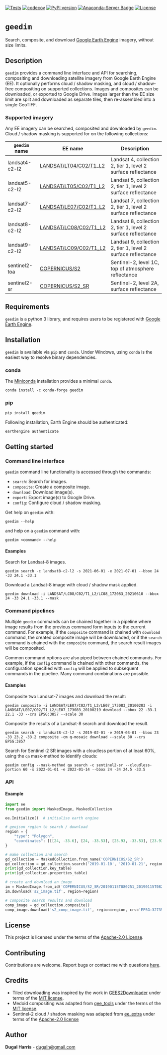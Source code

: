 [comment]: <> ([![Publish]&#40;https://github.com/dugalh/geedim/actions/workflows/publish-pypi.yml/badge.svg&#41;]&#40;https://github.com/dugalh/geedim/actions/workflows/publish-pypi.yml&#41;)
[![Tests](https://github.com/dugalh/geedim/actions/workflows/run-unit-tests.yml/badge.svg)](https://github.com/dugalh/geedim/actions/workflows/run-unit-tests.yml)
[![codecov](https://codecov.io/gh/dugalh/geedim/branch/main/graph/badge.svg?token=69GZNQ3TI3)](https://codecov.io/gh/dugalh/geedim)
[![PyPI version](https://badge.fury.io/py/geedim.svg)](https://badge.fury.io/py/geedim)
[![Anaconda-Server Badge](https://anaconda.org/conda-forge/geedim/badges/version.svg)](https://anaconda.org/conda-forge/geedim)
[![License](https://img.shields.io/badge/License-Apache%202.0-blue.svg)](https://opensource.org/licenses/Apache-2.0)

# `geedim`
Search, composite, and download [Google Earth Engine](https://earthengine.google.com/) imagery, without size limits. 

## Description
`geedim` provides a command line interface and API for searching, compositing and downloading satellite imagery from Google Earth Engine (EE).  It optionally performs cloud / shadow masking, and cloud / shadow-free compositing on supported collections.  Images and composites can be downloaded, or exported to Google Drive.  Images larger than the EE size limit are split and downloaded as separate tiles, then re-assembled into a single GeoTIFF.   

### Supported imagery
Any EE imagery can be searched, composited and downloaded by `geedim`.  Cloud / shadow masking is supported for on the following collections:

`geedim` name | EE name| Description
---------|-----------|------------
landsat4-c2-l2 | [LANDSAT/LT04/C02/T1_L2](https://developers.google.com/earth-engine/datasets/catalog/LANDSAT_LT04_C02_T1_L2) | Landsat 4, collection 2, tier 1, level 2 surface reflectance 
landsat5-c2-l2 | [LANDSAT/LT05/C02/T1_L2](https://developers.google.com/earth-engine/datasets/catalog/LANDSAT_LT05_C02_T1_L2) | Landsat 5, collection 2, tier 1, level 2 surface reflectance 
landsat7-c2-l2 | [LANDSAT/LE07/C02/T1_L2](https://developers.google.com/earth-engine/datasets/catalog/LANDSAT_LE07_C02_T1_L2) | Landsat 7, collection 2, tier 1, level 2 surface reflectance 
landsat8-c2-l2 | [LANDSAT/LC08/C02/T1_L2](https://developers.google.com/earth-engine/datasets/catalog/LANDSAT_LC08_C02_T1_L2) | Landsat 8, collection 2, tier 1, level 2 surface reflectance 
landsat9-c2-l2 | [LANDSAT/LC09/C02/T1_L2](https://developers.google.com/earth-engine/datasets/catalog/LANDSAT_LC09_C02_T1_L2) | Landsat 9, collection 2, tier 1, level 2 surface reflectance 
sentinel2-toa | [COPERNICUS/S2](https://developers.google.com/earth-engine/datasets/catalog/COPERNICUS_S2) | Sentinel-2, level 1C, top of atmosphere reflectance 
sentinel2-sr | [COPERNICUS/S2_SR](https://developers.google.com/earth-engine/datasets/catalog/COPERNICUS_S2_SR) | Sentinel-2, level 2A, surface reflectance

## Requirements
`geedim` is a python 3 library, and requires users to be registered with [Google Earth Engine](https://signup.earthengine.google.com).

## Installation
`geedim` is available via `pip` and `conda`.  Under Windows, using `conda` is the easiest way to resolve binary dependencies. 
### conda
The [Miniconda](https://docs.conda.io/en/latest/miniconda.html) installation provides a minimal `conda`.
```shell
conda install -c conda-forge geedim
```
### pip
```shell
pip install geedim
```

Following installation, Earth Engine should be authenticated:  
```shell
earthengine authenticate
```

## Getting started
### Command line interface
`geedim` command line functionality is accessed through the commands:
* `search`: Search for images.
* `composite`: Create a composite image.
* `download`: Download image(s).
* `export`: Export image(s) to Google Drive.
* `config`: Configure cloud / shadow masking.

Get help on `geedim` with:
```
geedim --help
```
and help on a `geedim` command with:
```
geedim <command> --help
```

#### Examples
Search for Landsat-8 images.
```shell
geedim search -c landsat8-c2-l2 -s 2021-06-01 -e 2021-07-01 --bbox 24 -33 24.1 -33.1
```
Download a Landsat-8 image with cloud / shadow mask applied.
```shell
geedim download -i LANDSAT/LC08/C02/T1_L2/LC08_172083_20210610 --bbox 24 -33 24.1 -33.1 --mask
```

### Command pipelines
Multiple `geedim` commands can be chained together in a pipeline where  image results from the previous command form inputs to the current command.  For example, if the `composite` command is chained with `download` command, the created composite image will be downloaded, or if the `search` command is chained with the `composite` command, the search result images will be composited.  

Common command options are also piped between chained commands.  For example, if the `config` command is chained with other commands, the configuration specified with `config` will be applied to subsequent commands in the pipeline.  Many command combinations are possible.

#### Examples
Composite two Landsat-7 images and download the result:
```shell
geedim composite -i LANDSAT/LE07/C02/T1_L2/LE07_173083_20100203 -i LANDSAT/LE07/C02/T1_L2/LE07_173083_20100219 download --bbox 22 -33.1 22.1 -33 --crs EPSG:3857 --scale 30
```
Composite the results of a Landsat-8 search and download the result.
```shell
geedim search -c landsat8-c2-l2 -s 2019-02-01 -e 2019-03-01 --bbox 23 -33 23.2 -33.2 composite -cm q-mosaic download --scale 30 --crs EPSG:3857
```
Search for Sentinel-2 SR images with a cloudless portion of at least 60%, using the `qa` mask-method to identify clouds:
```shell
geedim config --mask-method qa search -c sentinel2-sr --cloudless-portion 60 -s 2022-01-01 -e 2022-01-14 --bbox 24 -34 24.5 -33.5
```


### API
#### Example

```python
import ee
from geedim import MaskedImage, MaskedCollection

ee.Initialize()  # initialise earth engine

# geojson region to search / download
region = {
    "type": "Polygon",
    "coordinates": [[[24, -33.6], [24, -33.53], [23.93, -33.53], [23.93, -33.6], [24, -33.6]]]
}

# make collection and search
gd_collection = MaskedCollection.from_name('COPERNICUS/S2_SR')
gd_collection = gd_collection.search('2019-01-10', '2019-01-21', region)
print(gd_collection.key_table)
print(gd_collection.properties_table)

# create and download an image
im = MaskedImage.from_id('COPERNICUS/S2_SR/20190115T080251_20190115T082230_T35HKC')
im.download('s2_image.tif', region=region)

# composite search results and download
comp_image = gd_collection.composite()
comp_image.download('s2_comp_image.tif', region=region, crs='EPSG:32735', scale=30)
```


## License
This project is licensed under the terms of the [Apache-2.0 License](LICENSE).

## Contributing
Contributions are welcome.  Report bugs or contact me with questions [here](https://github.com/dugalh/geedim/issues).

## Credits
- Tiled downloading was inspired by the work in [GEES2Downloader](https://github.com/cordmaur/GEES2Downloader) under terms of the [MIT license](https://github.com/cordmaur/GEES2Downloader/blob/main/LICENSE). 
- Medoid compositing was adapted from [gee_tools](https://github.com/gee-community/gee_tools) under the terms of the [MIT license](https://github.com/gee-community/gee_tools/blob/master/LICENSE).
- Sentinel-2 cloud / shadow masking was adapted from [ee_extra](https://github.com/r-earthengine/ee_extra) under terms of the [Apache-2.0 license](https://github.com/r-earthengine/ee_extra/blob/master/LICENSE)

## Author
**Dugal Harris** - [dugalh@gmail.com](mailto:dugalh@gmail.com)

